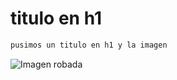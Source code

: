 # titulo en h1
``` html
pusimos un titulo en h1 y la imagen
```
![Imagen robada](https://octodex.github.com/images/yaktocat.png)
